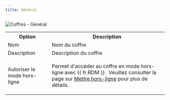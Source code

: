 ```yaml
---
title: Général
---
```

![Coffres - Général](https://webdevolutions.azureedge.net/docs/fr/server/ServerOp8065.png) 

<table>
	<tr>
		<th>
Option 
		</th>
		<th>
Description 
		</th>
	</tr>
	<tr>
		<td>
Nom 
		</td>
		<td>
Nom du coffre 
		</td>
	</tr>
	<tr>
		<td>
Description 
		</td>
		<td>
Description du coffre 
		</td>
	</tr>
	<tr>
		<td>
Autoriser le mode hors-ligne 
		</td>
		<td>
		
Permet d'accéder au coffre en mode hors-ligne avec {{ fr.RDM }} . Veuillez consulter la page sur [Mettre hors-ligne](/fr/rdm/windows/data-sources/offline-mode/) pour plus de détails. 
		</td>
	</tr>
</table>


